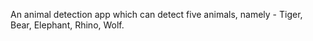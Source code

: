 An animal detection app which can detect five animals, namely - Tiger, Bear, Elephant, Rhino, Wolf.
